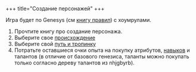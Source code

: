 +++
title="Создание персонажей"
+++

Игра будет по Genesys (см [книгу правил](https://honor-rpg.leotsarev.ru/files/genesys-rus.pdf)) с хоумрулами. 

1. Прочтите книгу про создание персонажа.
1. Выберите свое [происхождение](@/creating/background.md)
2. Выберите свой [путь и тропинку](@/creating/way.md)
4. Потратьте оставшиеся очки опыта на покупку атрибутов, [навыков](@/creating/skills.md) и талантов (в отличие от базового генезиса, таланты можно покупать только согласно дереву талантов из nhjgbyrb).